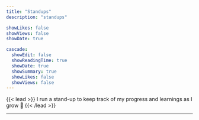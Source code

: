 ```yaml
---
title: "Standups"
description: "standups"

showLikes: false
showViews: false
showDate: true

cascade:
  showEdit: false
  showReadingTime: true
  showDate: true
  showSummary: true
  showLikes: false
  showViews: false
---
```


{{< lead >}}
I run a stand-up to keep track of my progress and learnings as I grow 🚀
{{< /lead >}}

---